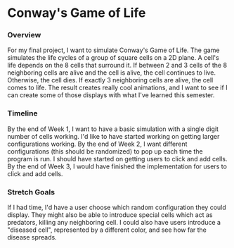 <h1>Conway's Game of Life</h1> 

<h3>Overview</h3>
For my final project, I want to simulate Conway's Game of Life. The game simulates the life cycles of a group of square cells on a 2D plane. A cell's life depends on the 8 cells that surround it. If between 2 and 3 cells of the 8 neighboring cells are alive and the cell is alive, the cell continues to live. Otherwise, the cell dies. If exactly 3 neighboring cells are alive, the cell comes to life. The result creates really cool animations, and I want to see if I can create some of those displays with what I've learned this semester.

<h3>Timeline</h3>
By the end of Week 1, I want to have a basic simulation with a single digit number of cells working. I'd like to have started working on getting larger configurations working. By the end of Week 2, I want different configurations (this should be randomized) to pop up each time the program is run. I should have started on getting users to click and add cells. By the end of Week 3, I would have finished the implementation for users to click and add cells.

<h3>Stretch Goals</h3>
If I had time, I'd have a user choose which random configuration they could display. They might also be able to introduce special cells which act as predators, killing any neighboring cell. I could also have users introduce a "diseased cell", represented by a different color, and see how far the disease spreads.
